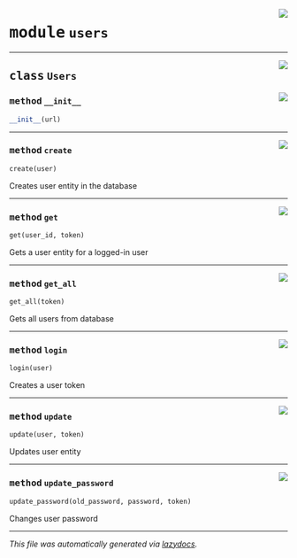 <!-- markdownlint-disable -->

<a href="https://github.com/mainflux/sdk-py/blob/main/lib/users.py#L0"><img align="right" style="float:right;" src="https://img.shields.io/badge/-source-cccccc?style=flat-square"></a>

# <kbd>module</kbd> `users`






---

<a href="https://github.com/mainflux/sdk-py/blob/main/lib/users.py#L8"><img align="right" style="float:right;" src="https://img.shields.io/badge/-source-cccccc?style=flat-square"></a>

## <kbd>class</kbd> `Users`




<a href="https://github.com/mainflux/sdk-py/blob/main/lib/users.py#L9"><img align="right" style="float:right;" src="https://img.shields.io/badge/-source-cccccc?style=flat-square"></a>

### <kbd>method</kbd> `__init__`

```python
__init__(url)
```








---

<a href="https://github.com/mainflux/sdk-py/blob/main/lib/users.py#L12"><img align="right" style="float:right;" src="https://img.shields.io/badge/-source-cccccc?style=flat-square"></a>

### <kbd>method</kbd> `create`

```python
create(user)
```

Creates user entity in the database 

---

<a href="https://github.com/mainflux/sdk-py/blob/main/lib/users.py#L37"><img align="right" style="float:right;" src="https://img.shields.io/badge/-source-cccccc?style=flat-square"></a>

### <kbd>method</kbd> `get`

```python
get(user_id, token)
```

Gets a user entity for a logged-in user 

---

<a href="https://github.com/mainflux/sdk-py/blob/main/lib/users.py#L50"><img align="right" style="float:right;" src="https://img.shields.io/badge/-source-cccccc?style=flat-square"></a>

### <kbd>method</kbd> `get_all`

```python
get_all(token)
```

Gets all users from database 

---

<a href="https://github.com/mainflux/sdk-py/blob/main/lib/users.py#L25"><img align="right" style="float:right;" src="https://img.shields.io/badge/-source-cccccc?style=flat-square"></a>

### <kbd>method</kbd> `login`

```python
login(user)
```

Creates a user token 

---

<a href="https://github.com/mainflux/sdk-py/blob/main/lib/users.py#L63"><img align="right" style="float:right;" src="https://img.shields.io/badge/-source-cccccc?style=flat-square"></a>

### <kbd>method</kbd> `update`

```python
update(user, token)
```

Updates user entity 

---

<a href="https://github.com/mainflux/sdk-py/blob/main/lib/users.py#L77"><img align="right" style="float:right;" src="https://img.shields.io/badge/-source-cccccc?style=flat-square"></a>

### <kbd>method</kbd> `update_password`

```python
update_password(old_password, password, token)
```

Changes user password 




---

_This file was automatically generated via [lazydocs](https://github.com/ml-tooling/lazydocs)._
